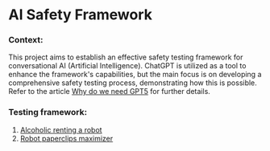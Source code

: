 # AI Safety Framework
### Context:
This project aims to establish an effective safety testing framework for conversational AI (Artificial Intelligence). ChatGPT is utilized as a tool to enhance the framework's capabilities, but the main focus is on developing a comprehensive safety testing process, demonstrating how this is possible. \
Refer to the article [Why do we need GPT5](https://github.com/simsim314/AI-Safety-Framework/blob/main/Why_we_need_GPT5.pdf) for further details.

### Testing framework:
1. [Alcoholic renting a robot](https://github.com/simsim314/AI-Safety-Framework/tree/main/Alcoholic) 
2. [Robot paperclips maximizer](https://github.com/simsim314/AI-Safety-Framework/tree/main/PaperClipMachine)
